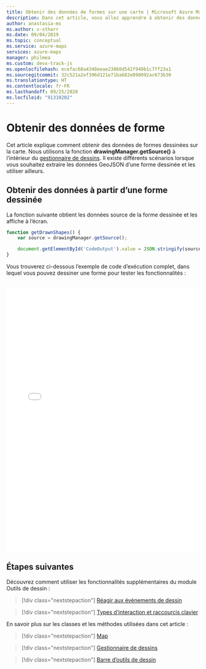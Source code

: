 ```yaml
---
title: Obtenir des données de formes sur une carte | Microsoft Azure Maps
description: Dans cet article, vous allez apprendre à obtenir des données de formes dessinées sur une carte à l’aide du SDK web Microsoft Azure Maps.
author: anastasia-ms
ms.author: v-stharr
ms.date: 09/04/2019
ms.topic: conceptual
ms.service: azure-maps
services: azure-maps
manager: philmea
ms.custom: devx-track-js
ms.openlocfilehash: ecefac68a4348eeae23860d542f949b1c7ff23a1
ms.sourcegitcommit: 32c521a2ef396d121e71ba682e098092ac673b30
ms.translationtype: HT
ms.contentlocale: fr-FR
ms.lasthandoff: 09/25/2020
ms.locfileid: "91310202"
---
```

# <a name="get-shape-data"></a>Obtenir des données de forme

Cet article explique comment obtenir des données de formes dessinées sur la carte. Nous utilisons la fonction **drawingManager.getSource()** à l’intérieur du [gestionnaire de dessins](https://docs.microsoft.com/javascript/api/azure-maps-drawing-tools/atlas.drawing.drawingmanager#getsource--). Il existe différents scénarios lorsque vous souhaitez extraire les données GeoJSON d’une forme dessinée et les utiliser ailleurs.  


## <a name="get-data-from-drawn-shape"></a>Obtenir des données à partir d’une forme dessinée

La fonction suivante obtient les données source de la forme dessinée et les affiche à l’écran. 

```javascript
function getDrawnShapes() {
    var source = drawingManager.getSource();

    document.getElementById('CodeOutput').value = JSON.stringify(source.toJson(), null, '    ');
}
```

Vous trouverez ci-dessous l’exemple de code d’exécution complet, dans lequel vous pouvez dessiner une forme pour tester les fonctionnalités :

<br/>

<iframe height="686" title="Obtenir des données de forme" src="//codepen.io/azuremaps/embed/xxKgBVz/?height=265&theme-id=0&default-tab=result" frameborder='no' loading="lazy" allowtransparency="true" allowfullscreen="true" style='width: 100%;'>Consultez le stylet <a href='https://codepen.io/azuremaps/pen/xxKgBVz/'>Get shape data</a> (Obtenir des données de forme) Azure Maps (<a href='https://codepen.io/azuremaps'>@azuremaps</a>) sur le site <a href='https://codepen.io'>CodePen</a>.
</iframe>


## <a name="next-steps"></a>Étapes suivantes

Découvrez comment utiliser les fonctionnalités supplémentaires du module Outils de dessin :

> [!div class="nextstepaction"]
> [Réagir aux événements de dessin](drawing-tools-events.md)

> [!div class="nextstepaction"]
> [Types d’interaction et raccourcis clavier](drawing-tools-interactions-keyboard-shortcuts.md)

En savoir plus sur les classes et les méthodes utilisées dans cet article :

> [!div class="nextstepaction"]
> [Map](https://docs.microsoft.com/javascript/api/azure-maps-control/atlas.map)

> [!div class="nextstepaction"]
> [Gestionnaire de dessins](https://docs.microsoft.com/javascript/api/azure-maps-drawing-tools/atlas.drawing.drawingmanager)

> [!div class="nextstepaction"]
> [Barre d’outils de dessin](https://docs.microsoft.com/javascript/api/azure-maps-drawing-tools/atlas.control.drawingtoolbar)
